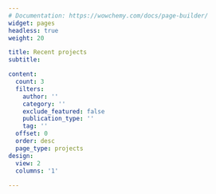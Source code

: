 ```yaml
---
# Documentation: https://wowchemy.com/docs/page-builder/
widget: pages
headless: true
weight: 20

title: Recent projects
subtitle:

content:
  count: 3
  filters:
    author: ''
    category: ''
    exclude_featured: false
    publication_type: ''
    tag: ''
  offset: 0
  order: desc
  page_type: projects
design:
  view: 2
  columns: '1'
 
---
```

